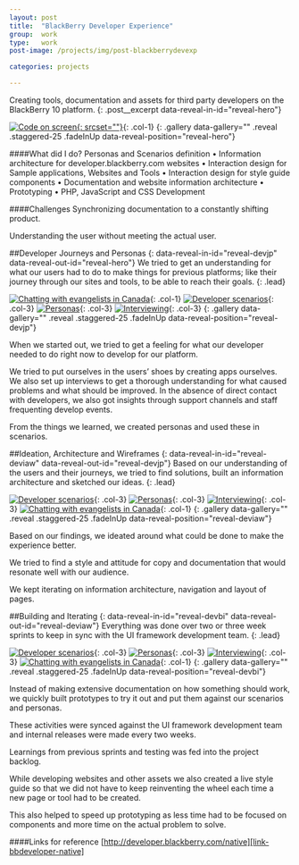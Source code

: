 ```yaml
---
layout: post
title:  "BlackBerry Developer Experience"
group:	work
type: 	work
post-image: /projects/img/post-blackberrydevexp

categories: projects

---
```

Creating tools, documentation and assets for third party developers on the BlackBerry 10 platform.
{: .post__excerpt data-reveal-in-id="reveal-hero"}

[![Code on screen](/projects/img/post-blackberrydevexp-lg.jpg){: srcset=""}](/projects/img/post-blackberrydevexp-lg@2x.jpg){: .col-1}
{: .gallery data-gallery="" .reveal .staggered-25 .fadeInUp data-reveal-position="reveal-hero"}

####What did I do?
Personas and Scenarios definition • Information architecture for developer.blackberry.com websites • Interaction design for Sample applications, Websites and Tools • Interaction design for style guide components • Documentation and website information architecture • Prototyping • PHP, JavaScript and CSS Development

####Challenges
Synchronizing documentation to a constantly shifting product.

Understanding the user without meeting the actual user.


##Developer Journeys and Personas 
{: data-reveal-in-id="reveal-devjp" data-reveal-out-id="reveal-hero"}
We tried to get an understanding for what our users had to do to make things for previous platforms; like their journey through our sites and tools, to be able to reach their goals.
{: .lead}

[![Chatting with evangelists in Canada](/projects/img/post-blackberrydevexp-img1.1-lg.jpg)](/projects/img/post-blackberrydevexp-img1.1-lg@2x.jpg){: .col-1}
[![Developer scenarios](/projects/img/post-blackberrydevexp-img1.2-lg.jpg)](/projects/img/post-blackberrydevexp-img1.2-lg@2x.jpg){: .col-3}
[![Personas](/projects/img/post-blackberrydevexp-img1.3-lg.jpg)](/projects/img/post-blackberrydevexp-img1.3-lg@2x.jpg){: .col-3}
[![Interviewing](/projects/img/post-blackberrydevexp-img1.4-lg.jpg)](/projects/img/post-blackberrydevexp-img1.4-lg@2x.jpg){: .col-3}
{: .gallery data-gallery="" .reveal .staggered-25 .fadeInUp data-reveal-position="reveal-devjp"}

When we started out, we tried to get a feeling for what our developer needed to do right now to develop for our platform.

We tried to put ourselves in the users’ shoes by creating apps ourselves. We also set up interviews to get a thorough understanding for what caused problems and what should be improved. In the absence of direct contact with developers, we also got insights through support channels and staff frequenting develop events.

From the things we learned, we created personas and used these in scenarios.


##Ideation, Architecture and Wireframes
{: data-reveal-in-id="reveal-deviaw" data-reveal-out-id="reveal-devjp"}
Based on our understanding of the users and their journeys, we tried to find solutions, built an information architecture and sketched our ideas.
{: .lead}

[![Developer scenarios](/projects/img/post-blackberrydevexp-img2.2-lg.jpg)](/projects/img/post-blackberrydevexp-img1.2-lg@2x.jpg){: .col-3}
[![Personas](/projects/img/post-blackberrydevexp-img2.3-lg.jpg)](/projects/img/post-blackberrydevexp-img1.3-lg@2x.jpg){: .col-3}
[![Interviewing](/projects/img/post-blackberrydevexp-img2.4-lg.jpg)](/projects/img/post-blackberrydevexp-img1.4-lg@2x.jpg){: .col-3}
[![Chatting with evangelists in Canada](/projects/img/post-blackberrydevexp-img2.1-lg.jpg)](/projects/img/post-blackberrydevexp-img1.1-lg@2x.jpg){: .col-1}
{: .gallery data-gallery="" .reveal .staggered-25 .fadeInUp data-reveal-position="reveal-deviaw"}

Based on our findings, we ideated around what could be done to make the experience better.

We tried to find a style and attitude for copy and documentation that would resonate well with our audience.

We kept iterating on information architecture, navigation and layout of pages.


##Building and Iterating
{: data-reveal-in-id="reveal-devbi" data-reveal-out-id="reveal-deviaw"}
Everything was done over two or three week sprints to keep in sync with the UI framework development team.
{: .lead}

[![Developer scenarios](/projects/img/post-blackberrydevexp-img3.2-lg.jpg)](/projects/img/post-blackberrydevexp-img3.2-lg@2x.jpg){: .col-3}
[![Personas](/projects/img/post-blackberrydevexp-img3.3-lg.jpg)](/projects/img/post-blackberrydevexp-img3.3-lg@2x.jpg){: .col-3}
[![Interviewing](/projects/img/post-blackberrydevexp-img3.4-lg.jpg)](/projects/img/post-blackberrydevexp-img3.4-lg@2x.jpg){: .col-3}
[![Chatting with evangelists in Canada](/projects/img/post-blackberrydevexp-img3.1-lg.jpg)](/projects/img/post-blackberrydevexp-img3.1-lg@2x.jpg){: .col-1}
{: .gallery data-gallery="" .reveal .staggered-25 .fadeInUp data-reveal-position="reveal-devbi"}

Instead of making extensive documentation on how something should work, we quickly built prototypes to try it out and put them against our scenarios and personas.

These activities were synced against the UI framework development team and internal releases were made every two weeks. 

Learnings from previous sprints and testing was fed into the project backlog.

While developing websites and other assets we also created a live style guide so that we did not have to keep reinventing the wheel each time a new page or tool had to be created.

This also helped to speed up prototyping as less time had to be focused on components and more time on the actual problem to solve.


####Links for reference
[http://developer.blackberry.com/native][link-bbdeveloper-native]

[link-bbdeveloper-native]: http://developer.blackberry.com/native
